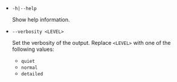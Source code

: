 * `-h|--help`

  Show help information.

* `--verbosity <LEVEL>`

  Set the verbosity of the output. Replace `<LEVEL>` with one of the following values:
  
  * `quiet`
  * `normal`
  * `detailed`